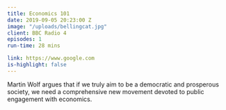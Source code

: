 ```yaml
---
title: Economics 101
date: 2019-09-05 20:23:00 Z
image: "/uploads/bellingcat.jpg"
client: BBC Radio 4
episodes: 1
run-time: 28 mins

link: https://www.google.com
is-highlight: false
---
```


Martin Wolf argues that if we truly aim to be a democratic and prosperous society, we need a comprehensive new movement devoted to public engagement with economics.